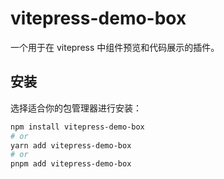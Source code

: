 # vitepress-demo-box

一个用于在 vitepress 中组件预览和代码展示的插件。

## 安装

选择适合你的包管理器进行安装：

```perl
npm install vitepress-demo-box
# or
yarn add vitepress-demo-box
# or
pnpm add vitepress-demo-box
```
